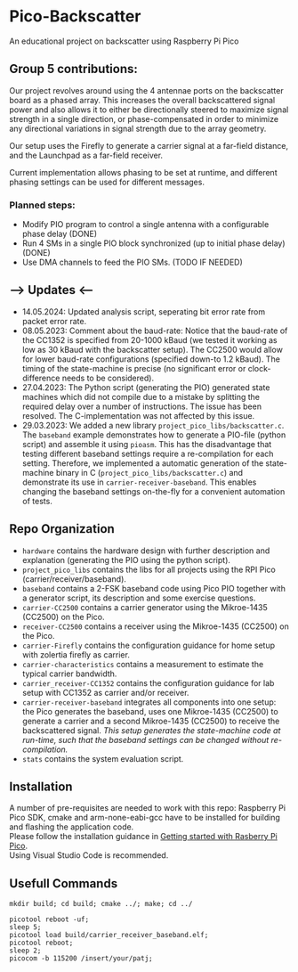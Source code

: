 # Pico-Backscatter
An educational project on backscatter using Raspberry Pi Pico

## Group 5 contributions:

Our project revolves around using the 4 antennae ports on the backscatter board as a phased array. This increases the overall backscattered signal power and also allows it to either be directionally steered to maximize signal strength in a single direction, or phase-compensated in order to minimize any directional variations in signal strength due to the array geometry.

Our setup uses the Firefly to generate a carrier signal at a far-field distance, and the Launchpad as a far-field receiver.

Current implementation allows phasing to be set at runtime, and different phasing settings can be used for different messages.

### Planned steps:
- Modify PIO program to control a single antenna with a configurable phase delay  (DONE)
- Run 4 SMs in a single PIO block synchronized (up to initial phase delay)        (DONE)
- Use DMA channels to feed the PIO SMs.                                           (TODO IF NEEDED)

## --> Updates <--
- 14.05.2024: Updated analysis script, seperating bit error rate from packet error rate.
- 08.05.2023: Comment about the baud-rate: Notice that the baud-rate of the CC1352 is specified from 20-1000 kBaud (we tested it working as low as 30 kBaud with the backscatter setup). The CC2500 would allow for lower baud-rate configurations (specified down-to 1.2 kBaud). The timing of the state-machine is precise (no significant error or clock-difference needs to be considered).
- 27.04.2023: The Python script (generating the PIO) generated state machines which did not compile due to a mistake by splitting the required delay over a number of instructions. The issue has been resolved. The C-implementation was not affected by this issue.
- 29.03.2023: We added a new library `project_pico_libs/backscatter.c`. The `baseband` example demonstrates how to generate a PIO-file (python script) and assemble it using `pioasm`. This has the disadvantage that testing different baseband settings require a re-compilation for each setting. Therefore, we implemented a automatic generation of the state-machine binary in C (`project_pico_libs/backscatter.c`) and demonstrate its use in `carrier-receiver-baseband`. This enables changing the baseband settings on-the-fly for a convenient automation of tests.

## Repo Organization
- `hardware` contains the hardware design with further description and explanation (generating the PIO using the python script).
- `project_pico_libs` contains the libs for all projects using the RPI Pico (carrier/receiver/baseband).
- `baseband` contains a 2-FSK baseband code using Pico PIO together with a generator script, its description and some exercise questions.
- `carrier-CC2500` contains a carrier generator using the Mikroe-1435 (CC2500) on the Pico.
- `receiver-CC2500` contains a receiver using the Mikroe-1435 (CC2500) on the Pico.
- `carrier-Firefly` contains the configuration guidance for home setup with zolertia firefly as carrier.
- `carrier-characteristics` contains a measurement to estimate the typical carrier bandwidth.
- `carrier_receiver-CC1352` contains the configuration guidance for lab setup with CC1352 as carrier and/or receiver.
- `carrier-receiver-baseband` integrates all components into one setup: the Pico generates the baseband, uses one Mikroe-1435 (CC2500) to generate a carrier and a second Mikroe-1435 (CC2500) to receive the backscattered signal. _This setup generates the state-machine code at run-time, such that the baseband settings can be changed without re-compilation._
- `stats` contains the system evaluation script.

## Installation
A number of pre-requisites are needed to work with this repo:
Raspberry Pi Pico SDK, cmake and arm-none-eabi-gcc have to be installed for building and flashing the application code.
<br>Please follow the installation guidance in [Getting started with Rasberry Pi Pico](https://datasheets.raspberrypi.com/pico/getting-started-with-pico.pdf).
<br>Using Visual Studio Code is recommended.

## Usefull Commands
```
mkdir build; cd build; cmake ../; make; cd ../

picotool reboot -uf;
sleep 5;
picotool load build/carrier_receiver_baseband.elf;
picotool reboot;
sleep 2;
picocom -b 115200 /insert/your/patj;
```

